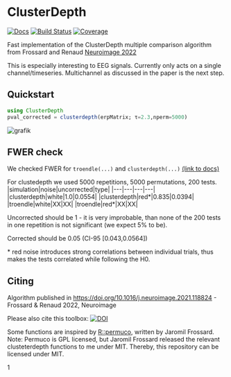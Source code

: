 # ClusterDepth


[![Docs](https://img.shields.io/badge/docs-dev-blue.svg)](https://s-ccs.github.io/ClusterDepth.jl/dev/)
[![Build Status](https://github.com/s-ccs/ClusterDepth.jl/actions/workflows/CI.yml/badge.svg?branch=main)](https://github.com/s-ccs/ClusterDepth.jl/actions/workflows/CI.yml?query=branch%3Amain)
[![Coverage](https://codecov.io/gh/s-ccs/ClusterDepth.jl/branch/main/graph/badge.svg)](https://codecov.io/gh/s-ccs/ClusterDepth.jl)

Fast implementation of the ClusterDepth multiple comparison algorithm from Frossard and Renaud [Neuroimage 2022](https://doi.org/10.1016/j.neuroimage.2021.118824)

This is especially interesting to EEG signals. Currently only acts on a single channel/timeseries. Multichannel as discussed in the paper is the next step.

## Quickstart
```julia
using ClusterDepth
pval_corrected = clusterdepth(erpMatrix; τ=2.3,nperm=5000)
```
![grafik](https://user-images.githubusercontent.com/10183650/218683929-5fc27ca0-8076-479e-b359-a212bda0b346.png)

## FWER check
We checked FWER for `troendle(...)` and `clusterdepth(...)` [(link to docs)](https://www.s-ccs.de/ClusterDepth.jl/dev/reference/type1/)

For clustedepth we used 5000 repetitions, 5000 permutations, 200 tests.
|simulation|noise|uncorrected|type|
|---|---|---|---|
|clusterdepth|white|1.0|0.0554|
|clusterdepth|red*|0.835|0.0394|
|troendle|white|XX|XX|
|troendle|red*|XX|XX|

Uncorrected should be 1 - it is very improbable, than none of the 200 tests in one repetition is not significant (we expect 5% to be).

Corrected should be 0.05 (CI-95 [0.043,0.0564])


\* red noise introduces strong correlations between individual trials, thus makes the tests correlated while following the H0.

## Citing
Algorithm published in https://doi.org/10.1016/j.neuroimage.2021.118824 - Frossard & Renaud 2022, Neuroimage

Please also cite this toolbox: [![DOI](https://zenodo.org/badge/593411464.svg)](https://zenodo.org/badge/latestdoi/593411464)




Some functions are inspired by [R::permuco](https://cran.r-project.org/web/packages/permuco/index.html), written by Jaromil Frossard. Note: Permuco is GPL licensed, but Jaromil Frossard released the relevant clusteterdepth functions to me under MIT. Thereby, this repository can be licensed under MIT.




 1 

